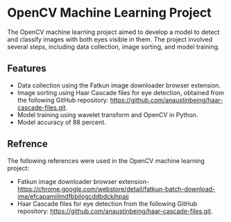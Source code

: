 # OpenCV Machine Learning Project

The OpenCV machine learning project aimed to develop a model to detect and classify images with both eyes visible in them. The project involved several steps, including data collection, image sorting, and model training.



## Features

- Data collection using the Fatkun image downloader browser extension.
- Image sorting using Haar Cascade files for eye detection, obtained from the following GitHub repository: https://github.com/anaustinbeing/haar-cascade-files.git.
- Model training using wavelet transform and OpenCV in Python.
- Model accuracy of 88 percent.


## Refrence

The following references were used in the OpenCV machine learning project:
- Fatkun image downloader browser extension-https://chrome.google.com/webstore/detail/fatkun-batch-download-ima/efcapamiilmdfbbilogcddbdckjhpajj
- Haar Cascade files for eye detection from the following GitHub repository: https://github.com/anaustinbeing/haar-cascade-files.git.
